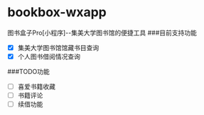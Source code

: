 # bookbox-wxapp
图书盒子Pro[小程序]--集美大学图书馆的便捷工具
###目前支持功能
- [x] 集美大学图书馆馆藏书目查询
- [x] 个人图书借阅情况查询

###TODO功能
- [ ] 喜爱书籍收藏
- [ ] 书籍评论
- [ ] 续借功能
